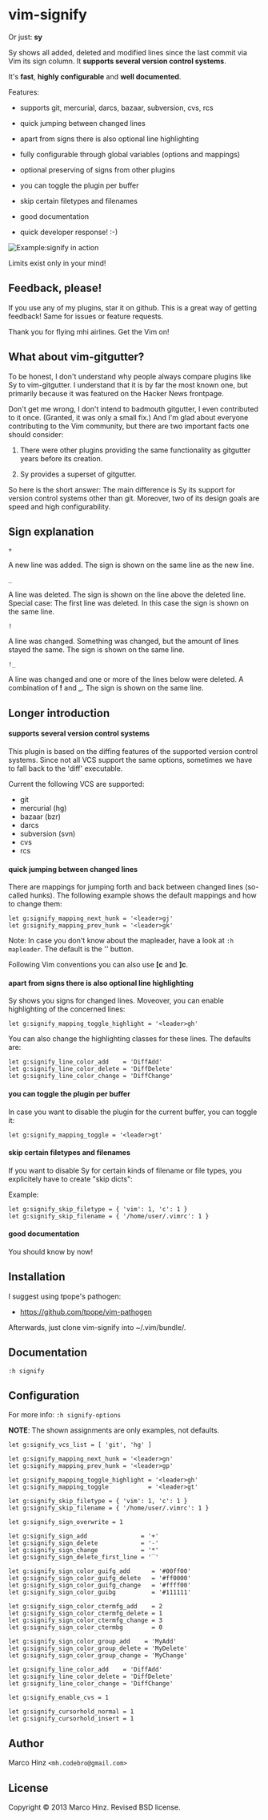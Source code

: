 # vim-signify

Or just: __sy__

Sy shows all added, deleted and modified lines since the last commit via Vim its
sign column. It __supports several version control systems__.

It's __fast__, __highly configurable__ and __well documented__.

Features:

- supports git, mercurial, darcs, bazaar, subversion, cvs, rcs
- quick jumping between changed lines
- apart from signs there is also optional line highlighting
- fully configurable through global variables (options and mappings)
- optional preserving of signs from other plugins
- you can toggle the plugin per buffer
- skip certain filetypes and filenames
- good documentation

- quick developer response! :-)

![Example:signify in action](https://github.com/mhinz/vim-signify/raw/master/signify.png)

Limits exist only in your mind!

## Feedback, please!

If you use any of my plugins, star it on github. This is a great way of getting
feedback! Same for issues or feature requests.

Thank you for flying mhi airlines. Get the Vim on!

## What about vim-gitgutter?

To be honest, I don't understand why people always compare plugins like Sy to
vim-gitgutter. I understand that it is by far the most known one, but primarily
because it was featured on the Hacker News frontpage.

Don't get me wrong, I don't intend to badmouth gitgutter, I even contributed to
it once. (Granted, it was only a small fix.) And I'm glad about everyone
contributing to the Vim community, but there are two important facts one should
consider:

1. There were other plugins providing the same functionality as gitgutter years
   before its creation.

1. Sy provides a superset of gitgutter.

So here is the short answer: The main difference is Sy its support for version
control systems other than git. Moreover, two of its design goals are speed and
high configurability.

## Sign explanation

`+`

A new line was added. The sign is shown on the same line as the new line.

`_`

A line was deleted. The sign is shown on the line above the deleted line. Special case: The first line was deleted. In this case the sign is shown on the same line.

`!`

A line was changed. Something was changed, but the amount of lines stayed the same. The sign is shown on the same line.

`!_`

A line was changed and one or more of the lines below were deleted. A combination of **!** and **_**. The sign is shown on the same line.

## Longer introduction

#### supports several version control systems

This plugin is based on the diffing features of the supported version control
systems. Since not all VCS support the same options, sometimes we have to fall
back to the 'diff' executable.

Current the following VCS are supported:

- git
- mercurial (hg)
- bazaar (bzr)
- darcs
- subversion (svn)
- cvs
- rcs

#### quick jumping between changed lines

There are mappings for jumping forth and back between changed lines (so-called
hunks). The following example shows the default mappings and how to change them:

```vim
let g:signify_mapping_next_hunk = '<leader>gj'
let g:signify_mapping_prev_hunk = '<leader>gk'
```

Note: In case you don't know about the mapleader, have a look at `:h mapleader`.
The default is the '\' button.

Following Vim conventions you can also use __[c__ and __]c__.

#### apart from signs there is also optional line highlighting

Sy shows you signs for changed lines. Moveover, you can enable highlighting of
the concerned lines:

```vim
let g:signify_mapping_toggle_highlight = '<leader>gh'
```

You can also change the highlighting classes for these lines. The defaults are:

```vim
let g:signify_line_color_add    = 'DiffAdd'
let g:signify_line_color_delete = 'DiffDelete'
let g:signify_line_color_change = 'DiffChange'
```

#### you can toggle the plugin per buffer

In case you want to disable the plugin for the current buffer, you can toggle
it:

```vim
let g:signify_mapping_toggle = '<leader>gt'
```

#### skip certain filetypes and filenames

If you want to disable Sy for certain kinds of filename or file types,
you explicitely have to create "skip dicts":

Example:

```vim
let g:signify_skip_filetype = { 'vim': 1, 'c': 1 }
let g:signify_skip_filename = { '/home/user/.vimrc': 1 }
```

#### good documentation

You should know by now!

## Installation

I suggest using tpope's pathogen:

- https://github.com/tpope/vim-pathogen

Afterwards, just clone vim-signify into ~/.vim/bundle/.

## Documentation

`:h signify`

## Configuration

For more info: `:h signify-options`

__NOTE__: The shown assignments are only examples, not defaults.

```vim
let g:signify_vcs_list = [ 'git', 'hg' ]

let g:signify_mapping_next_hunk = '<leader>gn'
let g:signify_mapping_prev_hunk = '<leader>gp'

let g:signify_mapping_toggle_highlight = '<leader>gh'
let g:signify_mapping_toggle           = '<leader>gt'

let g:signify_skip_filetype = { 'vim': 1, 'c': 1 }
let g:signify_skip_filename = { '/home/user/.vimrc': 1 }

let g:signify_sign_overwrite = 1

let g:signify_sign_add               = '+'
let g:signify_sign_delete            = '-'
let g:signify_sign_change            = '*'
let g:signify_sign_delete_first_line = '‾'

let g:signify_sign_color_guifg_add      = '#00ff00'
let g:signify_sign_color_guifg_delete   = '#ff0000'
let g:signify_sign_color_guifg_change   = '#ffff00'
let g:signify_sign_color_guibg          = '#111111'

let g:signify_sign_color_ctermfg_add    = 2
let g:signify_sign_color_ctermfg_delete = 1
let g:signify_sign_color_ctermfg_change = 3
let g:signify_sign_color_ctermbg        = 0

let g:signify_sign_color_group_add    = 'MyAdd'
let g:signify_sign_color_group_delete = 'MyDelete'
let g:signify_sign_color_group_change = 'MyChange'

let g:signify_line_color_add    = 'DiffAdd'
let g:signify_line_color_delete = 'DiffDelete'
let g:signify_line_color_change = 'DiffChange'

let g:signify_enable_cvs = 1

let g:signify_cursorhold_normal = 1
let g:signify_cursorhold_insert = 1
```

## Author

Marco Hinz `<mh.codebro@gmail.com>`

## License

Copyright © 2013 Marco Hinz. Revised BSD license.
